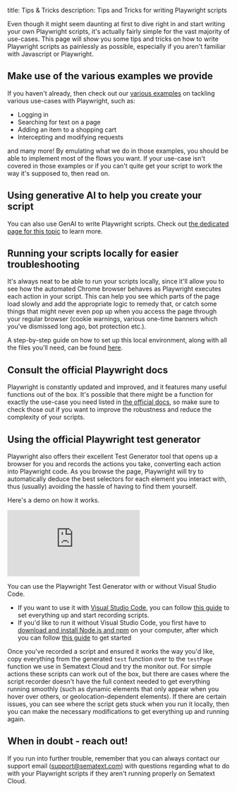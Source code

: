 title: Tips & Tricks
description: Tips and Tricks for writing Playwright scripts

Even though it might seem daunting at first to dive right in and start writing your own Playwright scripts, it's actually fairly simple for the vast majority of use-cases. This page will show you some tips and tricks on how to write Playwright scripts as painlessly as possible, especially if you aren't familiar with Javascript or Playwright.



## Make use of the various examples we provide

If you haven't already, then check out our [various examples](examples.md) on tackling various use-cases with Playwright, such as:
* Logging in
* Searching for text on a page
* Adding an item to a shopping cart
* Intercepting and modifying requests

and many more! By emulating what we do in those examples, you should be able to implement most of the flows you want. If your use-case isn't covered in those examples or if you can't quite get your script to work the way it's supposed to, then read on.



## Using generative AI to help you create your script

You can also use GenAI to write Playwright scripts. Check out [the dedicated page for this topic](./generating-playwright-scripts.md) to learn more.



## Running your scripts locally for easier troubleshooting

It's always neat to be able to run your scripts locally, since it'll allow you to see how the automated Chrome browser behaves as Playwright executes each action in your script. This can help you see which parts of the page load slowly and add the appropriate logic to remedy that, or catch some things that might never even pop up when you access the page through your regular browser (cookie warnings, various one-time banners which you've dismissed long ago, bot protection etc.).

A step-by-step guide on how to set up this local environment, along with all the files you'll need, can be found [here](https://github.com/sematext/docs/blob/master/docs/synthetics/playwright-template/README.md).



## Consult the official Playwright docs

Playwright is constantly updated and improved, and it features many useful functions out of the box. It's possible that there might be a function for exactly the use-case you need listed in [the official docs](https://playwright.dev/docs/api/class-locator), so make sure to check those out if you want to improve the robustness and reduce the complexity of your scripts.



## Using the official Playwright test generator

Playwright also offers their excellent Test Generator tool that opens up a browser for you and records the actions you take, converting each action into Playwright code. As you browse the page, Playwright will try to automatically deduce the best selectors for each element you interact with, thus (usually) avoiding the hassle of having to find them yourself.

Here's a demo on how it works.
<div class="video_container">
<iframe src="https://www.youtube.com/watch?v=5XIZPqKkdBA" 
frameborder="0" allow="autoplay; encrypted-media" 
allowfullscreen class="video"></iframe>
</div>

You can use the Playwright Test Generator with or without Visual Studio Code.
* If you want to use it with [Visual Studio Code](https://code.visualstudio.com/download), you can follow [this guide](https://playwright.dev/docs/codegen) to set everything up and start recording scripts.
* If you'd like to run it without Visual Studio Code, you first have to [download and install Node.js and npm](https://docs.npmjs.com/downloading-and-installing-node-js-and-npm) on your computer, after which you can follow [this guide](https://playwright.dev/docs/codegen#generate-tests-with-the-playwright-inspector) to get started

Once you've recorded a script and ensured it works the way you'd like, copy everything from the generated `test` function over to the `testPage` function we use in Sematext Cloud and try the monitor out. For simple actions these scripts can work out of the box, but there are cases where the script recorder doesn't have the full context needed to get everything running smoothly (such as dynamic elements that only appear when you hover over others, or geolocation-dependent elements). If there are certain issues, you can see where the script gets stuck when you run it locally, then you can make the necessary modifications to get everything up and running again.



## When in doubt - reach out!

If you run into further trouble, remember that you can always contact our support email (support@sematext.com) with questions regarding what to do with your Playwright scripts if they aren't running properly on Sematext Cloud.

